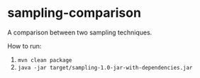 # sampling-comparison

A comparison between two sampling techniques.


How to run:
1) `mvn clean package`
2) `java -jar target/sampling-1.0-jar-with-dependencies.jar`